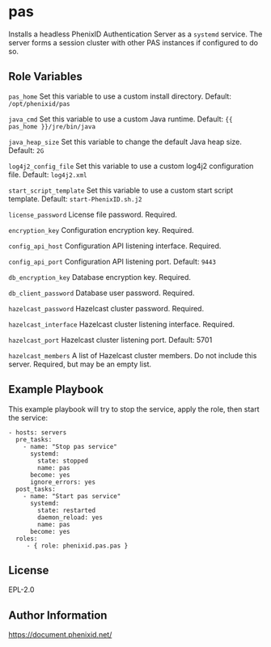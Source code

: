 pas
=========

Installs a headless PhenixID Authentication Server as a `systemd` service. The server forms a session cluster with other PAS instances if configured to do so.

Role Variables
--------------

``pas_home``
Set this variable to use a custom install directory. Default: `/opt/phenixid/pas`

``java_cmd``
Set this variable to use a custom Java runtime. Default: `{{ pas_home }}/jre/bin/java`

``java_heap_size``
Set this variable to change the default Java heap size. Default: `2G`

``log4j2_config_file``
Set this variable to use a custom log4j2 configuration file. Default: `log4j2.xml`
 
``start_script_template``
Set this variable to use a custom start script template. Default: `start-PhenixID.sh.j2`

``license_password``
License file password. Required.

``encryption_key``
Configuration encryption key. Required.

``config_api_host``
Configuration API listening interface. Required. 

``config_api_port``
Configuration API listening port. Default: `9443`

``db_encryption_key``
Database encryption key. Required.

``db_client_password``
Database user password. Required.

``hazelcast_password``
Hazelcast cluster password. Required.

``hazelcast_interface``
Hazelcast cluster listening interface. Required.

``hazelcast_port``
Hazelcast cluster listening port. Default: 5701

``hazelcast_members``
A list of Hazelcast cluster members. Do not include this server. Required, but may be an empty list.
 
Example Playbook
----------------

This example playbook will try to stop the service, apply the role, then start the service:

    - hosts: servers
      pre_tasks:
        - name: "Stop pas service"
          systemd:
            state: stopped
            name: pas
          become: yes
          ignore_errors: yes
      post_tasks:
        - name: "Start pas service"
          systemd:
            state: restarted
            daemon_reload: yes
            name: pas
          become: yes
      roles:
         - { role: phenixid.pas.pas }

License
-------

EPL-2.0

Author Information
------------------

https://document.phenixid.net/